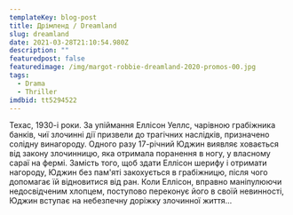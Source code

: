 ```yaml
---
templateKey: blog-post
title: Дрімленд / Dreamland
slug: dreamland
date: 2021-03-28T21:10:54.980Z
description: ""
featuredpost: false
featuredimage: /img/margot-robbie-dreamland-2020-promos-00.jpg
tags:
  - Drama
  - Thriller
imdbid: tt5294522
---
```

Техас, 1930-і роки. За упіймання Еллісон Уеллс, чарівною грабіжника банків, чиї злочинні дії призвели до трагічних наслідків, призначено солідну винагороду. Одного разу 17-річний Юджин виявляє ховається від закону злочинницю, яка отримала поранення в ногу, у власному сараї на фермі. Замість того, щоб здати Еллісон шерифу і отримати нагороду, Юджин без пам'яті закохується в грабіжницю, після чого допомагає їй відновитися від ран.  Коли Еллісон, вправно маніпулюючи недосвідченим хлопцем, поступово переконує його в своїй невинності, Юджин вступає на небезпечну доріжку злочинної життя...